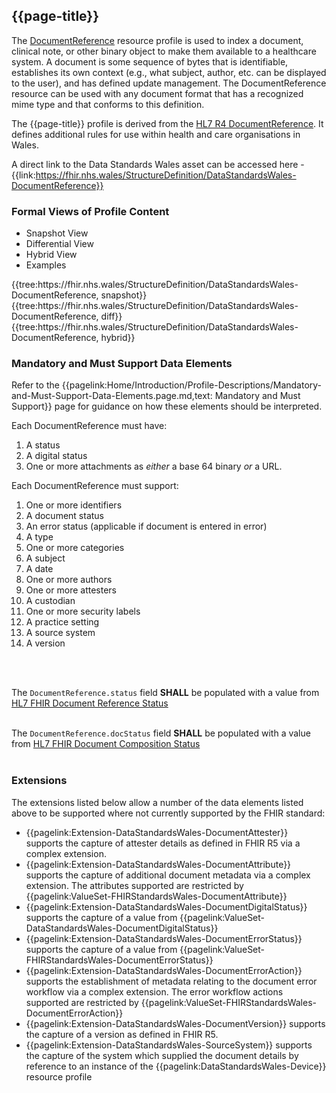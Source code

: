 <div class="warning"><span class="ExperiWarn"></span></div>

## {{page-title}}
The [DocumentReference](https://www.hl7.org/fhir/r4/documentreference.html) resource profile is used to index a document, clinical note, or other binary object to make them available to a healthcare system. A document is some sequence of bytes that is identifiable, establishes its own context (e.g., what subject, author, etc. can be displayed to the user), and has defined update management. The DocumentReference resource can be used with any document format that has a recognized mime type and that conforms to this definition.

The {{page-title}} profile is derived from the [HL7 R4 DocumentReference](https://www.hl7.org/fhir/r4/documentreference.html). It defines additional rules for use within health and care organisations in Wales.

A direct link to the Data Standards Wales asset can be accessed here - {{link:https://fhir.nhs.wales/StructureDefinition/DataStandardsWales-DocumentReference}}

### Formal Views of Profile Content
<div class="tab-wrap">
  <ul class="tab-head">
    <li class="tablink tab-active" onclick="openCity(this,'tabsnap')" data-target="tabsnap">
      Snapshot View
    </li>
    <li class="tablink" onclick="openCity(this,'tabdiff')" data-target="tabdiff">
      Differential View
    </li>
    <li class="tablink" onclick="openCity(this,'tabhybrid')" data-target="tabhybrid">
      Hybrid View
    </li>
    <li class="tablink" onclick="openCity(this,'tabeg')" data-target="tabeg">
      Examples
    </li>    
  </ul>
  <div class="tab-main">
    <div id="tabsnap" class="tabcontent active">      
      {{tree:https://fhir.nhs.wales/StructureDefinition/DataStandardsWales-DocumentReference, snapshot}}
    </div>
    <div id="tabdiff" class="tabcontent">
      {{tree:https://fhir.nhs.wales/StructureDefinition/DataStandardsWales-DocumentReference, diff}}
  </div>
    <div id="tabhybrid" class="tabcontent">
      {{tree:https://fhir.nhs.wales/StructureDefinition/DataStandardsWales-DocumentReference, hybrid}}
  </div>
  <div id="tabeg" class="tabcontent">

  </div>
</div>

### Mandatory and Must Support Data Elements
Refer to the {{pagelink:Home/Introduction/Profile-Descriptions/Mandatory-and-Must-Support-Data-Elements.page.md,text: Mandatory and Must Support}} page for guidance on how these elements should be interpreted.
 
Each DocumentReference must have:
1. A status
1. A digital status
1. One or more attachments as *either* a base 64 binary *or* a URL. 

Each DocumentReference must support:
1. One or more identifiers
1. A document status
1. An error status (applicable if document is entered in error)
1. A type
1. One or more categories
1. A subject
1. A date
1. One or more authors
1. One or more attesters
1. A custodian
1. One or more security labels
1. A practice setting
1. A source system
1. A version

<br><br>

The `DocumentReference.status` field **SHALL** be populated with a value from [HL7 FHIR Document Reference Status](http://hl7.org/fhir/ValueSet/document-reference-status|4.0.1)
<br><br>

The `DocumentReference.docStatus` field **SHALL** be populated with a value from [HL7 FHIR Document Composition Status](http://hl7.org/fhir/ValueSet/composition-status|4.0.1)
<br><br>

### Extensions
The extensions listed below allow a number of the data elements listed above to be supported where not currently supported by the FHIR standard: 
  * {{pagelink:Extension-DataStandardsWales-DocumentAttester}} supports the capture of attester details as defined in FHIR R5 via a complex extension.
  * {{pagelink:Extension-DataStandardsWales-DocumentAttribute}} supports the capture of additional document metadata via a complex extension.  The attributes supported are restricted by {{pagelink:ValueSet-FHIRStandardsWales-DocumentAttribute}}
  * {{pagelink:Extension-DataStandardsWales-DocumentDigitalStatus}} supports the capture of a value from {{pagelink:ValueSet-DataStandardsWales-DocumentDigitalStatus}}
  * {{pagelink:Extension-DataStandardsWales-DocumentErrorStatus}} supports the capture of a value from {{pagelink:ValueSet-FHIRStandardsWales-DocumentErrorStatus}}
  * {{pagelink:Extension-DataStandardsWales-DocumentErrorAction}} supports the establishment of metadata relating to the document error workflow via a complex extension.  The error workflow actions supported are restricted by {{pagelink:ValueSet-FHIRStandardsWales-DocumentErrorAction}}
  * {{pagelink:Extension-DataStandardsWales-DocumentVersion}} supports the capture of a version as defined in FHIR R5.
  * {{pagelink:Extension-DataStandardsWales-SourceSystem}} supports the capture of the system which supplied the document details by reference to an instance of the {{pagelink:DataStandardsWales-Device}} resource profile
